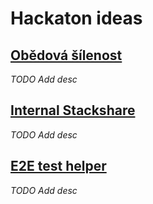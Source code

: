 # Hackaton ideas

## [Obědová šílenost](obedova-silenost.md)
_TODO Add desc_

## [Internal Stackshare](iss.md)
_TODO Add desc_

## [E2E test helper](e2e-helper.md)
_TODO Add desc_

